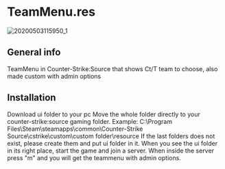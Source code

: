 # TeamMenu.res

![20200503115950_1](https://user-images.githubusercontent.com/10328699/80911409-6e823980-8d36-11ea-869b-3bd2acf993ea.jpg)


## General info

TeamMenu in Counter-Strike:Source that shows Ct/T team to choose, also made custom with admin options

## Installation

Download ui folder to your pc
Move the whole folder directly to your counter-strike:source gaming folder.
Example: C:\Program Files\Steam\steamapps\common\Counter-Strike Source\cstrike\custom\custom folder\resource
If the last folders does not exist, please create them and put ui folder in it.
When you see the ui folder in its right place, start the game and join a server.
When inside the server press "m" and you will get the teammenu with admin options.



